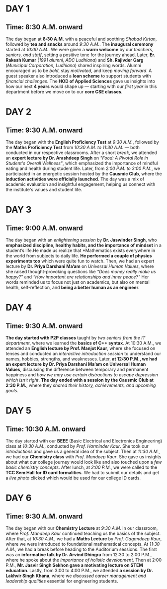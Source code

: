 # DAY 1  
## Time: 8:30 A.M. onward

The day began at **8:30 A.M.** with a peaceful and soothing *Shabad Kirtan*, followed by **tea and snacks** around *9:30 A.M.*. The **inaugural ceremony** started at *10:00 A.M.*. We were given a **warm welcome** by our *teachers, seniors, and staff*, setting a positive tone for the journey ahead. Later, **Er. Rakesh Kumar** (*1991 alumni, ADC Ludhiana*) and **Sh. Rajivder Garg** (*Municipal Corporation, Ludhiana*) shared inspiring words. Alumni encouraged us to be *bold*, stay *motivated*, and keep *moving forward*. A guest speaker also introduced a **loan scheme** to support students with *financial challenges*. The **HOD of Applied Sciences** gave us insights into how our next **4 years** would shape up — starting with our *first year* in this department before we move on to our **core CSE classes**.


# DAY 2  
## Time: 9:30 A.M. onward

The day began with the **English Proficiency Test** at *9:30 A.M.*, followed by the **Maths Proficiency Test** from *10:30 A.M. to 11:30 A.M.* — both conducted in our respective classrooms. After a short *break*, we attended an **expert lecture by Dr. Arashdeep Singh** on *"Food: A Pivotal Role in Student's Overall Wellness"*, which emphasized the importance of mindful eating and health during student life. Later, from *2:00 P.M. to 3:00 P.M.*, we participated in an energetic session hosted by the **Causmic Club**, where the **induction activities were officially launched**. The day was a mix of academic evaluation and insightful engagement, helping us connect with the institute's values and student life.


# DAY 3 
## Time: 9:00 A.M. onward

The day began with an *enlightening session* by **Dr. Jaswinder Singh**, who **emphasized discipline, healthy habits, and the importance of mindset** in a student’s life.He made us realize that *Mathematics exists everywhere in the world from subjects to daily life. **He performed a couple of physics experiments too** which were quite fun to watch. Then, we had an expert lecture by **Dr. Priya Darshani Ma’am** on *Universal Human Values*, where she raised thought-provoking questions like *“Does money really make us happy?”* and *“How important are relationships and inner peace?”* Her words reminded us to focus not just on academics, but also on mental health, self-reflection, and **being a better human as an engineer**.


# DAY 4

## Time: 9:30 A.M. onward

**The day started with P2P classes** taught by *two seniors from the IT department*, where we learned the **basics of C++ syntax**. At 10:30 A.M., we attended an **English lecture by Prof. Manjot Kaur**, where she focused on tenses and conducted an *interactive introduction session* to understand our names, hobbies, strengths, and weaknesses. Later, **at 12:30 P.M., we had an expert lecture by Dr. Priya Darshani Ma’am on Universal Human Values**, discussing the difference between temporary and permanent happiness and *how we may use  certain distractions to escape depression which isn't right*. **The day ended with a session by the Causmic Club at 2:30 P.M.**, where they *shared their history, achievements, and upcoming goals*.


# DAY 5

## Time: 10:30 A.M. onward

The day started with our **BEEE** (Basic Electrical and Electronics Engineering) class at *10:30 A.M.*, conducted by *Prof. Harminder Kaur*. She took our *introductions* and gave us a general idea of the subject. Then at *11:30 A.M.*, we had our **Chemistry class** with *Prof. Mandeep Kaur*. She gave us insights about what our college journey would look like and also touched upon a *few basic chemistry concepts*. After lunch, at *2:00 P.M.*, we were called to the **TCC Sem Hall for ID card formalities**. We had to submit our details and get a *live photo* clicked which would be used for our college ID cards.


# DAY 6

## Time: 9:30 A.M. onward

The day began with our **Chemistry Lecture** at *9:30 A.M.* in our classroom, where *Prof. Mandeep Kaur* continued teaching us the basics of the subject. After that, at *10:30 A.M.*, we had a **Maths Lecture** by *Prof. Gagandeep Kaur*, where we were introduced to foundational mathematical concepts. At *11:30 A.M.*, we had a break before heading to the Auditorium sessions. The first was an **informative talk by Dr. Arvind Dhingra** from 12:30 to 2:00 P.M., where he spoke about the *importance of holistic development*. Then at 2:00 P.M., **Mr. Jasvir Singh Sekhon gave a motivating lecture on STEM education**. Lastly, from 3:00 to 4:00 P.M., we attended **a session by Dr. Lakhvir Singh Khana**, where we *discussed career management and leadership qualities* essential for engineering students.